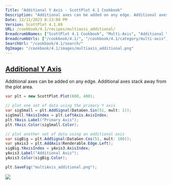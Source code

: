 ```yaml
---
Title: "Additional Y Axis - ScottPlot 4.1 Cookbook"
Description: "Additional axes can be added on any edge. Additional axes stack away from the plot area."
Date: 12/11/2023 8:13:09 PM
Version: ScottPlot 4.1.69
URL: /cookbook/4.1/recipes/multiaxis_additional/
BreadcrumbNames: ["ScottPlot 4.1 Cookbook", "Multi-Axis", "Additional Y Axis"]
BreadcrumbUrls: ["/cookbook/4.1/", "/cookbook/4.1/category/multi-axis", "/cookbook/4.1/recipes/multiaxis_additional/"]
SearchUrl: "/cookbook/4.1/search/"
OgImage: "/cookbook/4.1/images/multiaxis_additional.png"
---
```


<h2><a id='additional-y-axis' href='/cookbook/4.1/recipes/multiaxis_additional/'>Additional Y Axis</a></h2>

Additional axes can be added on any edge. Additional axes stack away from the plot area.

```cs
var plt = new ScottPlot.Plot(600, 400);

// plot one set of data using the primary Y axis
var sigSmall = plt.AddSignal(DataGen.Sin(51, mult: 1));
sigSmall.YAxisIndex = plt.LeftAxis.AxisIndex;
plt.YAxis.Label("Primary Axis");
plt.YAxis.Color(sigSmall.Color);

// plot another set of data using an additional axis
var sigBig = plt.AddSignal(DataGen.Cos(51, mult: 100));
var yAxis3 = plt.AddAxis(Renderable.Edge.Left);
sigBig.YAxisIndex = yAxis3.AxisIndex;
yAxis3.Label("Additional Axis");
yAxis3.Color(sigBig.Color);

plt.SaveFig("multiAxis_additional.png");
```

<img src='../../images/multiaxis_additional.png' class='d-block mx-auto my-5' />


